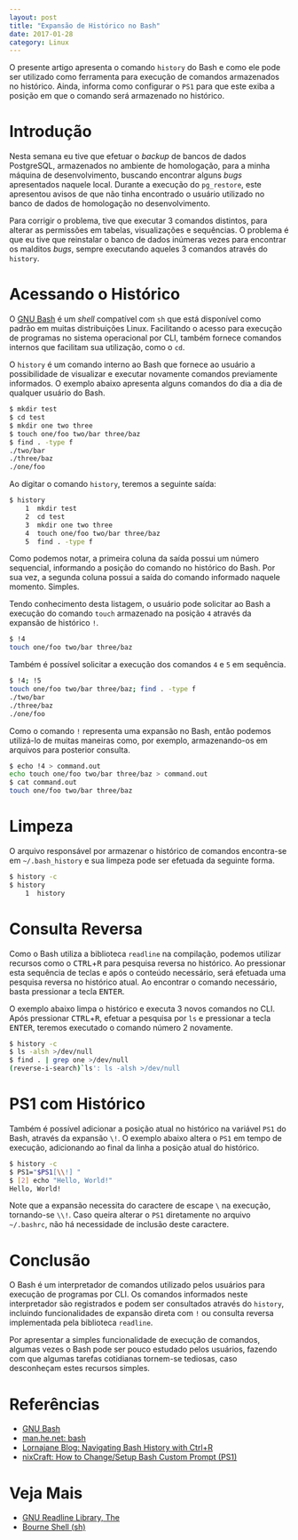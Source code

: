 ```yaml
---
layout: post
title: "Expansão de Histórico no Bash"
date: 2017-01-28
category: Linux
---
```


O presente artigo apresenta o comando `history` do Bash e como ele pode ser utilizado como ferramenta para execução de comandos armazenados no histórico. Ainda, informa como configurar o `PS1` para que este exiba a posição em que o comando será armazenado no histórico.

# Introdução

Nesta semana eu tive que efetuar o _backup_ de bancos de dados PostgreSQL, armazenados no ambiente de homologação, para a minha máquina de desenvolvimento, buscando encontrar alguns _bugs_ apresentados naquele local. Durante a execução do `pg_restore`, este apresentou avisos de que não tinha encontrado o usuário utilizado no banco de dados de homologação no desenvolvimento.

Para corrigir o problema, tive que executar 3 comandos distintos, para alterar as permissões em tabelas, visualizações e sequências. O problema é que eu tive que reinstalar o banco de dados inúmeras vezes para encontrar os malditos _bugs_, sempre executando aqueles 3 comandos através do `history`.

# Acessando o Histórico

O [GNU Bash](https://www.gnu.org/software/bash/) é um _shell_ compatível com `sh` que está disponível como padrão em muitas distribuições Linux. Facilitando o acesso para execução de programas no sistema operacional por CLI, também fornece comandos internos que facilitam sua utilização, como o `cd`.

O `history` é um comando interno ao Bash que fornece ao usuário a possibilidade de visualizar e executar novamente comandos previamente informados. O exemplo abaixo apresenta alguns comandos do dia a dia de qualquer usuário do Bash.

```bash
$ mkdir test
$ cd test
$ mkdir one two three
$ touch one/foo two/bar three/baz
$ find . -type f
./two/bar
./three/baz
./one/foo
```

Ao digitar o comando `history`, teremos a seguinte saída:

```bash
$ history
    1  mkdir test
    2  cd test
    3  mkdir one two three
    4  touch one/foo two/bar three/baz
    5  find . -type f
```

Como podemos notar, a primeira coluna da saída possui um número sequencial, informando a posição do comando no histórico do Bash. Por sua vez, a segunda coluna possui a saída do comando informado naquele momento. Simples.

Tendo conhecimento desta listagem, o usuário pode solicitar ao Bash a execução do comando `touch` armazenado na posição `4` através da expansão de histórico `!`.

```bash
$ !4
touch one/foo two/bar three/baz
```

Também é possível solicitar a execução dos comandos `4` e `5` em sequência.

```bash
$ !4; !5
touch one/foo two/bar three/baz; find . -type f
./two/bar
./three/baz
./one/foo
```

Como o comando `!` representa uma expansão no Bash, então podemos utilizá-lo de muitas maneiras como, por exemplo, armazenando-os em arquivos para posterior consulta.

```bash
$ echo !4 > command.out
echo touch one/foo two/bar three/baz > command.out
$ cat command.out
touch one/foo two/bar three/baz
```

# Limpeza

O arquivo responsável por armazenar o histórico de comandos encontra-se em `~/.bash_history` e sua limpeza pode ser efetuada da seguinte forma.

```bash
$ history -c
$ history
    1  history
```

# Consulta Reversa

Como o Bash utiliza a biblioteca `readline` na compilação, podemos utilizar recursos como o <kbd>CTRL</kbd>+<kbd>R</kbd> para pesquisa reversa no histórico. Ao pressionar esta sequência de teclas e após o conteúdo necessário, será efetuada uma pesquisa reversa no histórico atual. Ao encontrar o comando necessário, basta pressionar a tecla <kbd>ENTER</kbd>.

O exemplo abaixo limpa o histórico e executa 3 novos comandos no CLI. Após pressionar <kbd>CTRL</kbd>+<kbd>R</kbd>, efetuar a pesquisa por `ls` e pressionar a tecla <kbd>ENTER</kbd>, teremos executado o comando número 2 novamente.

```bash
$ history -c
$ ls -alsh >/dev/null
$ find . | grep one >/dev/null
(reverse-i-search)`ls': ls -alsh >/dev/null
```

# PS1 com Histórico

Também é possível adicionar a posição atual no histórico na variável `PS1` do Bash, através da expansão `\!`. O exemplo abaixo altera o `PS1` em tempo de execução, adicionando ao final da linha a posição atual do histórico.

```bash
$ history -c
$ PS1="$PS1[\\!] "
$ [2] echo "Hello, World!"
Hello, World!
```

Note que a expansão necessita do caractere de escape `\` na execução, tornando-se `\\!`. Caso queira alterar o `PS1` diretamente no arquivo `~/.bashrc`, não há necessidade de inclusão deste caractere.

# Conclusão

O Bash é um interpretador de comandos utilizado pelos usuários para execução de programas por CLI. Os comandos informados neste interpretador são registrados e podem ser consultados através do `history`, incluindo funcionalidades de expansão direta com `!` ou consulta reversa implementada pela biblioteca `readline`.

Por apresentar a simples funcionalidade de execução de comandos, algumas vezes o Bash pode ser pouco estudado pelos usuários, fazendo com que algumas tarefas cotidianas tornem-se tediosas, caso desconheçam estes recursos simples.

# Referências

* [GNU Bash](https://www.gnu.org/software/bash/)
* [man.he.net: bash](http://man.he.net/?topic=bash&section=all)
* [Lornajane Blog: Navigating Bash History with Ctrl+R](https://lornajane.net/posts/2011/navigating-bash-history-with-ctrlr)
* [nixCraft: How to Change/Setup Bash Custom Prompt (PS1)](https://www.cyberciti.biz/tips/howto-linux-unix-bash-shell-setup-prompt.html)

# Veja Mais

* [GNU Readline Library, The](https://cnswww.cns.cwru.edu/php/chet/readline/rltop.html)
* [Bourne Shell (sh)](https://en.wikipedia.org/wiki/Bourne_shell)
